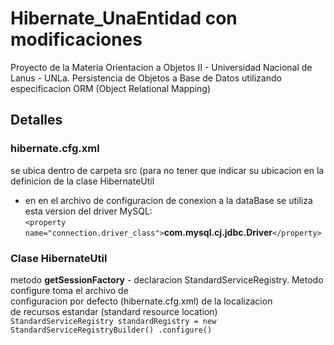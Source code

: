 # Hibernate_UnaEntidad con modificaciones 
Proyecto de la Materia Orientacion a Objetos II - Universidad Nacional de Lanus - UNLa.
Persistencia de Objetos a Base de Datos utilizando especificacion ORM (Object Relational Mapping)
## Detalles
### **hibernate.cfg.xml**
se ubica dentro de carpeta src (para no tener que indicar su ubicacion en la definicion de la clase HibernateUtil  
- en en el archivo de configuracion de conexion a la dataBase se utiliza esta version del driver MySQL:  
`<property name="connection.driver_class">`**com.mysql.cj.jdbc.Driver**`</property>`
### Clase HibernateUtil ###
metodo **getSessionFactory**
	- declaracion StandardServiceRegistry. Metodo configure toma el archivo de  
	configuracion por defecto (hibernate.cfg.xml) de la localizacion  
	de recursos estandar (standard resource location)  
	`StandardServiceRegistry standardRegistry = new StandardServiceRegistryBuilder()
						.configure()`
